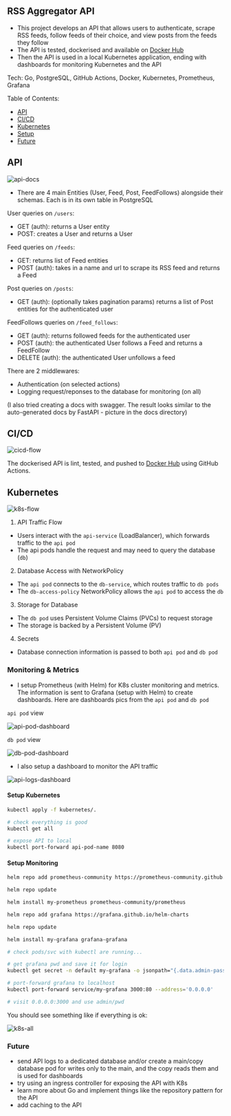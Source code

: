 ## RSS Aggregator API

- This project develops an API that allows users to authenticate, scrape RSS feeds, follow feeds of their choice, and view posts from the feeds they follow
- The API is tested, dockerised and available on [Docker Hub](https://hub.docker.com/repository/docker/timee98642/rss-agg-api/general)
- Then the API is used in a local Kubernetes application, ending with dashboards for monitoring Kubernetes and the API

Tech: Go, PostgreSQL, GitHub Actions, Docker, Kubernetes, Prometheus, Grafana

Table of Contents:
- [API](#api)
- [CI/CD](#cicd)
- [Kubernetes](#kubernetes)
- [Setup](#setup)
- [Future](#future)
## API 

![api-docs](project-info/api.svg)

- There are 4 main Entities (User, Feed, Post, FeedFollows) alongside their schemas. Each is in its own table in PostgreSQL

User queries on `/users`:
- GET (auth): returns a User entity
- POST: creates a User and returns a User

Feed queries on `/feeds`:
- GET: returns list of Feed entities
- POST (auth): takes in a name and url to scrape its RSS feed and returns a Feed

Post queries on `/posts`:
- GET (auth): (optionally takes pagination params) returns a list of Post entities for the authenticated user

FeedFollows queries on `/feed_follows`:
- GET (auth): returns followed feeds for the authenticated user
- POST (auth): the authenticated User follows a Feed and returns a FeedFollow
- DELETE (auth): the authenticated User unfollows a feed

There are 2 middlewares:
- Authentication (on selected actions)
- Logging request/reponses to the database for monitoring (on all)

(I also tried creating a docs with swagger. The result looks similar to the auto-generated docs by FastAPI - picture in the docs directory)

## CI/CD

![cicd-flow](project-info/cicd-flow.svg)

The dockerised API is lint, tested, and pushed to [Docker Hub](https://hub.docker.com/repository/docker/timee98642/rss-agg-api/general) using GitHub Actions.

## Kubernetes

![k8s-flow](project-info/k8s-flow.svg)

1. API Traffic Flow
- Users interact with the `api-service` (LoadBalancer), which forwards traffic to the `api pod`
- The api pods handle the request and may need to query the database (`db`)

2. Database Access with NetworkPolicy
- The `api pod` connects to the `db-service`, which routes traffic to `db pods`
- The `db-access-policy` NetworkPolicy allows the `api pod` to access the `db`

3. Storage for Database
- The `db pod` uses Persistent Volume Claims (PVCs) to request storage
- The storage is backed by a Persistent Volume (PV)

4. Secrets
- Database connection information is passed to both `api pod` and `db pod`

### Monitoring & Metrics

- I setup Prometheus (with Helm) for K8s cluster monitoring and metrics. The information is sent to Grafana (setup with Helm) to create dashboards. Here are dashboards pics from the `api pod` and `db pod`

`api pod` view

![api-pod-dashboard](project-info/api-pod-dashboard.png)

`db pod` view

![db-pod-dashboard](project-info/db-pod-dashboard.png)

- I also setup a dashboard to monitor the API traffic

![api-logs-dashboard](project-info/api-logs-dashboard.png)


#### Setup Kubernetes

```bash
kubectl apply -f kubernetes/.

# check everything is good 
kubectl get all

# expose API to local
kubectl port-forward api-pod-name 8080
```

#### Setup Monitoring

```bash
helm repo add prometheus-community https://prometheus-community.github.io/helm-charts

helm repo update

helm install my-prometheus prometheus-community/prometheus

helm repo add grafana https://grafana.github.io/helm-charts

helm repo update

helm install my-grafana grafana-grafana

# check pods/svc with kubectl are running...

# get grafana pwd and save it for login
kubectl get secret -n default my-grafana -o jsonpath="{.data.admin-password}" | base64 --decode ; echo

# port-forward grafana to localhost
kubectl port-forward service/my-grafana 3000:80 --address='0.0.0.0' 

# visit 0.0.0.0:3000 and use admin/pwd
```

You should see something like if everything is ok:

![k8s-all](project-info/k8s-all.png)

### Future

- send API logs to a dedicated database and/or create a main/copy database pod for writes only to the main, and the copy reads them and is used for dashboards
- try using an ingress controller for exposing the API with K8s
- learn more about Go and implement things like the repository pattern for the API
- add caching to the API
